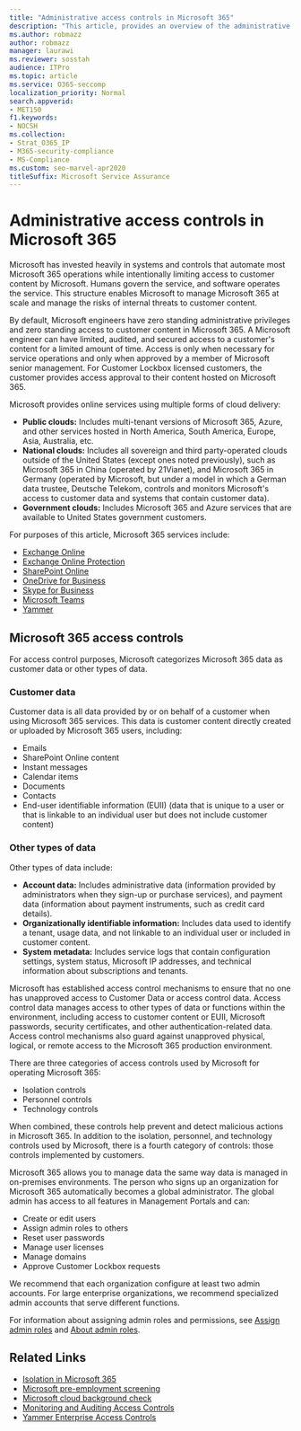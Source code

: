 ```yaml
---
title: "Administrative access controls in Microsoft 365"
description: "This article, provides an overview of the administrative access controls and data categorization in Microsoft 365."
ms.author: robmazz
author: robmazz
manager: laurawi
ms.reviewer: sosstah
audience: ITPro
ms.topic: article
ms.service: O365-seccomp
localization_priority: Normal
search.appverid:
- MET150
f1.keywords:
- NOCSH
ms.collection:
- Strat_O365_IP
- M365-security-compliance
- MS-Compliance
ms.custom: seo-marvel-apr2020
titleSuffix: Microsoft Service Assurance
---
```


# Administrative access controls in Microsoft 365 

Microsoft has invested heavily in systems and controls that automate most Microsoft 365 operations while intentionally limiting access to customer content by Microsoft. Humans govern the service, and software operates the service. This structure enables Microsoft to manage Microsoft 365 at scale and manage the risks of internal threats to customer content.

By default, Microsoft engineers have zero standing administrative privileges and zero standing access to customer content in Microsoft 365. A Microsoft engineer can have limited, audited, and secured access to a customer's content for a limited amount of time. Access is only when necessary for service operations and only when approved by a member of Microsoft senior management. For Customer Lockbox licensed customers, the customer provides access approval to their content hosted on Microsoft 365.

Microsoft provides online services using multiple forms of cloud delivery:

- **Public clouds:** Includes multi-tenant versions of Microsoft 365, Azure, and other services hosted in North America, South America, Europe, Asia, Australia, etc.
- **National clouds:** Includes all sovereign and third party-operated clouds outside of the United States (except ones noted previously), such as Microsoft 365 in China (operated by 21Vianet), and Microsoft 365 in Germany (operated by Microsoft, but under a model in which a German data trustee, Deutsche Telekom, controls and monitors Microsoft's access to customer data and systems that contain customer data).
- **Government clouds:** Includes Microsoft 365 and Azure services that are available to United States government customers.

For purposes of this article, Microsoft 365 services include:

- [Exchange Online](https://docs.microsoft.com/Exchange/exchange-online)
- [Exchange Online Protection](https://docs.microsoft.com/Office365/SecurityCompliance/eop/exchange-online-protection-overview)
- [SharePoint Online](https://docs.microsoft.com/sharepoint/sharepoint-online)
- [OneDrive for Business](https://docs.microsoft.com/OneDrive/onedrive)
- [Skype for Business](https://docs.microsoft.com/SkypeForBusiness/skype-for-business-online)
- [Microsoft Teams](https://docs.microsoft.com/MicrosoftTeams/Teams-overview)
- [Yammer](https://docs.microsoft.com/yammer/yammer-landing-page)

## Microsoft 365 access controls

For access control purposes, Microsoft categorizes Microsoft 365 data as customer data or other types of data.

### Customer data

Customer data is all data provided by or on behalf of a customer when using Microsoft 365 services. This data is customer content directly created or uploaded by Microsoft 365 users, including:

- Emails
- SharePoint Online content
- Instant messages
- Calendar items
- Documents
- Contacts
- End-user identifiable information (EUII) (data that is unique to a user or that is linkable to an individual user but does not include customer content)

### Other types of data

Other types of data include:

- **Account data:** Includes administrative data (information provided by administrators when they sign-up or purchase services), and payment data (information about payment instruments, such as credit card details).
- **Organizationally identifiable information:** Includes data used to identify a tenant, usage data, and not linkable to an individual user or included in customer content.
- **System metadata:** Includes service logs that contain configuration settings, system status, Microsoft IP addresses, and technical information about subscriptions and tenants.

Microsoft has established access control mechanisms to ensure that no one has unapproved access to Customer Data or access control data. Access control data manages access to other types of data or functions within the environment, including access to customer content or EUII, Microsoft passwords, security certificates, and other authentication-related data. Access control mechanisms also guard against unapproved physical, logical, or remote access to the Microsoft 365 production environment.

There are three categories of access controls used by Microsoft for operating Microsoft 365:

- Isolation controls
- Personnel controls
- Technology controls

When combined, these controls help prevent and detect malicious actions in Microsoft 365. In addition to the isolation, personnel, and technology controls used by Microsoft, there is a fourth category of controls: those controls implemented by customers.

Microsoft 365 allows you to manage data the same way data is managed in on-premises environments. The person who signs up an organization for Microsoft 365 automatically becomes a global administrator. The global admin has access to all features in Management Portals and can:

- Create or edit users
- Assign admin roles to others
- Reset user passwords
- Manage user licenses
- Manage domains
- Approve Customer Lockbox requests

We recommend that each organization configure at least two admin accounts. For large enterprise organizations, we recommend specialized admin accounts that serve different functions.

For information about assigning admin roles and permissions, see [Assign admin roles](https://docs.microsoft.com/microsoft-365/admin/add-users/assign-admin-roles) and [About admin roles](https://docs.microsoft.com/microsoft-365/admin/add-users/about-admin-roles).

## Related Links

- [Isolation in Microsoft 365](assurance-isolation-in-microsoft-365.md)
- [Microsoft pre-employment screening](assurance-pre-employment-screening.md)
- [Microsoft cloud background check](assurance-cloud-background-check.md)
- [Monitoring and Auditing Access Controls](assurance-monitoring-and-auditing-access-controls.md)
- [Yammer Enterprise Access Controls](assurance-yammer-enterprise-access-controls.md)
